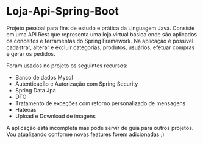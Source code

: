 # Loja-Api-Spring-Boot

Projeto pessoal para fins de estudo e prática da Linguagem Java.
Consiste em uma API Rest que representa uma loja virtual básica onde são aplicados os conceitos e ferramentas do Spring Framework.
Na aplicação é possível cadastrar, alterar e excluir categorias, produtos, usuários, efetuar compras e gerar os pedidos.

Foram usados no projeto os seguintes recursos:
- Banco de dados Mysql
- Autenticação e Autorização com Spring Security
- Spring Data Jpa
- DTO
- Tratamento de exceções com retorno personalizado de mensagens
- Hateoas
- Upload e Download de imagens

A aplicação está incompleta mas pode servir de guia para outros projetos. Vou atualizando conforme novas features forem adicionadas ;)
